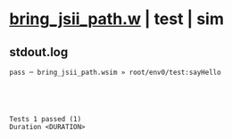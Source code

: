 # [bring_jsii_path.w](../../../../../examples/tests/valid/bring_jsii_path.w) | test | sim

## stdout.log
```log
pass ─ bring_jsii_path.wsim » root/env0/test:sayHello
 




Tests 1 passed (1) 
Duration <DURATION>

```

